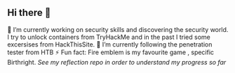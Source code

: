 ## Hi there 👋

🔭 I’m currently working on security skills and discovering the security world. I try to unlock containers from TryHackMe and in the past I tried some excersises 
from HackThisSite.
🌱 I’m currently following the penetration tester from HTB
⚡ Fun fact: Fire emblem is my favourite game , specific Birthright.
<i>See my reflection repo in order to understand my progress so far</i>

